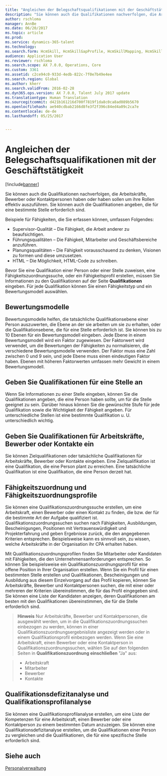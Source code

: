 ```yaml
---
title: "Angleichen der Belegschaftsqualifikationen mit der Geschäftstätigkeit"
description: "Sie können auch die Qualifikationen nachverfolgen, die Arbeitskräfte, Bewerber oder Kontaktpersonen haben oder haben sollen um ihre Rollen effektiv auszuführen. Sie können auch die Qualifikationen angeben, die für eine bestimmte Stelle erforderlich sind."
author: rschloma
manager: AnnBe
ms.date: 06/20/2017
ms.topic: article
ms.prod: 
ms.service: dynamics-365-talent
ms.technology: 
ms.search.form: HcmSkill, HcmSkillGapProfile, HcmSkillMapping, HcmSkillType
audience: Application User
ms.reviewer: rschloma
ms.search.scope: AX 7.0.0, Operations, Core
ms.custom: 3361
ms.assetid: c2ce94c0-933d-4edb-822c-7f0e7b49e4ee
ms.search.region: Global
ms.author: kherr
ms.search.validFrom: 2016-02-28
ms.dyn365.ops.version: AX 7.0.0, Talent July 2017 update
ms.translationtype: Human Translation
ms.sourcegitcommit: d421b161216d700f7819f1da8c0ca8ad089b5670
ms.openlocfilehash: ae940cdbab2166d8fe3f2f396c84ed4a09c2ca7e
ms.contentlocale: de-de
ms.lasthandoff: 05/25/2017


---
```


# <a name="align-workforce-skills-with-business-needs"></a>Angleichen der Belegschaftsqualifikationen mit der Geschäftstätigkeit

[!include[banner](includes/banner.md)]


Sie können auch die Qualifikationen nachverfolgen, die Arbeitskräfte, Bewerber oder Kontaktpersonen haben oder haben sollen um ihre Rollen effektiv auszuführen. Sie können auch die Qualifikationen angeben, die für eine bestimmte Stelle erforderlich sind.

Beispiele für Fähigkeiten, die Sie erfassen können, umfassen Folgendes:
-   Supervisor-Qualität – Die Fähigkeit, die Arbeit anderer zu beaufsichtigen.
-   Führungsqualitäten – Die Fähigkeit, Mitarbeiter und Geschäftsbereiche anzuführen.
-   Planungsqualitäten – Die Fähigkeit vorausschauend zu denken, Visionen zu formen und diese umzusetzen.
-   HTML – Die Möglichkeit, HTML-Code zu schreiben.

Bevor Sie eine Qualifikation einer Person oder einer Stelle zuweisen, eine Fähigkeitszuordnungssuche, oder ein Fähigkeitsprofil erstellen, müssen Sie Informationen zu den Qualifikationen auf der Seite **Qualifikationen** eingeben. Für jede Qualifikation können Sie einen Fähigkeitstyp und ein Bewertungsmodell auswählen.

## <a name="rating-models"></a>Bewertungsmodelle
Bewertungsmodelle helfen, die tatsächliche Qualifikationsebene einer Person auszuwerten, die Ebene an der sie arbeiten um sie zu erhalten, oder die Qualifikationsebene, die für eine Stelle erforderlich ist. Sie können bis zu 10 Ebenen für ein Bewertungsmodell eingeben.  Jede Ebene in einem Bewertungsmodell wird ein Faktor zugewiesen.  Der Faktorwert wird verwendet, um die Bewertungen der Fähigkeiten zu normalisieren, die verschiedene Bewertungsmodelle verwenden.  Der Faktor muss eine Zahl zwischen 0 und 9 sein, und jede Ebene muss einen eindeutigen Faktor haben.  Ebenen mit höheren Faktorwerten umfassen mehr Gewicht in einem Bewertungsmodell.

## <a name="specify-job-skills"></a>Geben Sie Qualifikationen für eine Stelle an
Wenn Sie Informationen zu einer Stelle eingeben, können Sie die Qualifikationen angeben, die eine Person haben sollte, um für die Stelle geeignet zu sein.  Darüber hinaus können Sie die gewünschte Stufe für jede Qualifikation sowie die Wichtigkeit der Fähigkeit angeben. Für unterschiedliche Stellen ist eine bestimmte Qualifikation u. U. unterschiedlich wichtig.

## <a name="enter-skills-for-workers-applicants-or-contacts"></a>Geben Sie Qualifikationen für Arbeitskräfte, Bewerber oder Kontakte ein
Sie können Zielqualifikationen oder tatsächliche Qualifikationen für Arbeitskräfte, Bewerber oder Kontakte eingeben. Eine Zielqualifikation ist eine Qualifikation, die eine Person plant zu erreichen. Eine tatsächliche Qualifikation ist eine Qualifikation, die eine Person derzeit hat.

## <a name="skill-mapping-and-skill-mapping-profiles"></a>Fähigkeitszuordnung und Fähigkeitszuordnungsprofile
Sie können eine Qualifikationszuordnungssuche erstellen, um eine Arbeitskraft, einen Bewerber oder einen Kontakt zu finden, die bzw. der für die bestimmte Art der Aufgabe qualifiziert ist. Qualifikationszuordnungssuchen suchen nach Fähigkeiten, Ausbildungen, Bescheinigungen, Positionen mit Vertrauenswürdigkeit und Projekterfahrung und geben Ergebnisse zurück, die den angegebenen Kriterien entsprechen.  Beispielsweise kann es sinnvoll sein, zu wissen, welche Arbeitskräfte in der Organisation ihr CPA erhalten haben.

Mit Qualifikationszuordnungsprofilen finden Sie Mitarbeiter oder Kandidaten mit Fähigkeiten, die den Unternehmensanforderungen entsprechen.  So können Sie beispielsweise ein Qualifikationszuordnungsprofil für eine offene Position in Ihrer Organisation erstellen. Wenn Sie ein Profil für einen bestimmten Stelle erstellen und Qualifikationen, Bescheinigungen und Ausbildung aus diesem Einzelvorgang auf das Profil kopieren, können Sie Arbeitskräfte, Bewerber und Kontaktpersonen suchen, die mit einer oder mehreren der Kriterien übereinstimmen, die für das Profil eingegeben sind. Sie können eine Liste der Kandidaten anzeigen, deren Qualifikationen am besten mit den Qualifikationen übereinstimmen, die für die Stelle erforderlich sind.

>**Hinweis** Nur Arbeitskräfte, Bewerber und Kontaktpersonen, die ausgewählt werden, um in die Qualifikationszuordnungssuchen einbezogen zu werden, können in einer Qualifikationszuordnungsergebnisliste angezeigt werden oder in einem Qualifikationsprofil einbezogen werden. Wenn Sie eine Arbeitskraft, einen Bewerber oder eine Kontaktperson in Qualifikationszuordnungssuchen, wählen Sie auf den folgenden Seiten in **Qualifikationszuordnung einschließen** "Ja" aus:

> + Arbeitskraft
> + Mitarbeiter
> + Bewerber
> + Kontakte

## <a name="skill-gap-analysis-and-skill-profile-analysis"></a>Qualifikationsdefizitanalyse und Qualifikationsprofilanalyse
Sie können eine Qualifikationsprofilanalyse erstellen, um eine Liste der Kompetenzen für eine Arbeitskraft, einen Bewerber oder eine Kontaktperson zu einem bestimmten Datum anzuzeigen. Sie können eine Qualifikationsdefizitanalyse erstellen, um die Qualifikationen einer Person zu vergleichen und die Qualifikationen, die für eine spezifische Stelle erforderlich sind.  



<a name="see-also"></a>Siehe auch
--------

[Personalverwaltung](index.md)




